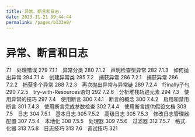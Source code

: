 ```yaml
---
title: 异常、断言和日志
date: 2023-11-21 09:44:44
permalink: /pages/b133e8/
---
```

# 异常、断言和日志

7.1　处理错误 279
7.1.1　异常分类 280
7.1.2　声明检查型异常 282
7.1.3　如何抛出异常 284
7.1.4　创建异常类 285
7.2　捕获异常 286
7.2.1　捕获异常 286
7.2.2　捕获多个异常 288
7.2.3　再次抛出异常与异常链 289
7.2.4　f?inally子句 290
7.2.5　try-with-Resources语句 292
7.2.6　分析堆栈轨迹元素 294
7.3　使用异常的技巧 297
7.4　使用断言 300
7.4.1　断言的概念 300
7.4.2　启用和禁用断言 301
7.4.3　使用断言完成参数检查 302
7.4.4　使用断言提供假设文档 303
7.5　日志 304
7.5.1　基本日志 305
7.5.2　高级日志 305
7.5.3　修改日志管理器配置 307
7.5.4　本地化 308
7.5.5　处理器 309
7.5.6　过滤器 312
7.5.7　格式化器 313
7.5.8　日志技巧 313
7.6　调试技巧 321